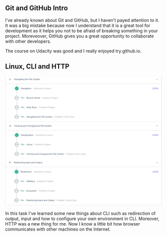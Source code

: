 ## Git and GitHub Intro 

I've already known about Git and GitHub, but I haven't payed attention to it. It was a big mistake because now I understand that it is a great tool for development as it helps you not to be afraid of breaking something in your project. Moreveover, GitHub gives you a great opportunity to collaborate with other developers.

The course on Udacity was good and I really enjoyed try.github.io.

## Linux, CLI and HTTP

![screenshot](task_linux_cli/Screenshot_1.png)
![screenshot](task_linux_cli/Screenshot_2.png)

In this task I've learned some new things about CLI such as redirection of output, input and how to configure your own environment in CLI. Moreover, HTTP was a new thing for me. Now I know a little bit how browser communicates with other machines on the Internet.